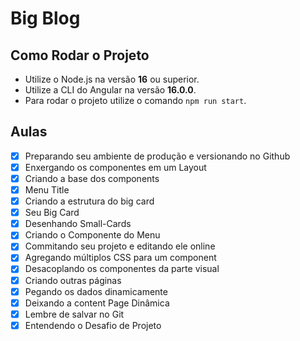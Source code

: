 # Big Blog

## Como Rodar o Projeto

- Utilize o Node.js na versão **16** ou superior.
- Utilize a CLI do Angular na versão **16.0.0**.
- Para rodar o projeto utilize o comando ```npm run start```.

## Aulas
- [x] Preparando seu ambiente de produção e versionando no Github
- [x] Enxergando os componentes em um Layout
- [x] Criando a base dos components
- [x] Menu Title
- [x] Criando a estrutura do big card
- [x] Seu Big Card
- [x] Desenhando Small-Cards
- [x] Criando o Componente do Menu
- [x] Commitando seu projeto e editando ele online
- [x] Agregando múltiplos CSS para um component
- [x] Desacoplando os componentes da parte visual
- [x] Criando outras páginas
- [x] Pegando os dados dinamicamente
- [x] Deixando a content Page Dinâmica
- [x] Lembre de salvar no Git
- [x] Entendendo o Desafio de Projeto

